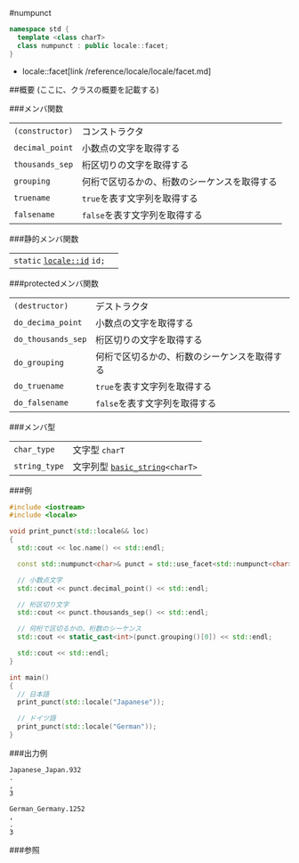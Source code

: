 #numpunct
```cpp
namespace std {
  template <class charT>
  class numpunct : public locale::facet;
}
```
* locale::facet[link /reference/locale/locale/facet.md]

##概要
(ここに、クラスの概要を記載する)

###メンバ関数

| | |
|----------------------------|--------------------------------------------------------------------|
| `(constructor)` | コンストラクタ |
| `decimal_point` | 小数点の文字を取得する |
| `thousands_sep` | 桁区切りの文字を取得する |
| `grouping` | 何桁で区切るかの、桁数のシーケンスを取得する |
| `truename` | `true`を表す文字列を取得する |
| `falsename` | `false`を表す文字列を取得する |

###静的メンバ関数

| | |
|---------------------------------------------------------------------------------------------------------------------------------------------------------------------------------------------------------------------------------------------------------------|--|
| `static` [`locale::id`](/reference/locale/locale/id.md) `id;` |  |

###protectedメンバ関数

| | |
|-------------------------------|--------------------------------------------------------------------|
| `(destructor)` | デストラクタ |
| `do_decima_point` | 小数点の文字を取得する |
| `do_thousands_sep` | 桁区切りの文字を取得する |
| `do_grouping` | 何桁で区切るかの、桁数のシーケンスを取得する |
| `do_truename` | `true`を表す文字列を取得する |
| `do_falsename` | `false`を表す文字列を取得する |

###メンバ型

| | |
|--------------------------|----------------------------------------------------------------------------------------------------------------------------------|
| `char_type` | 文字型 `charT` |
| `string_type` | 文字列型 [`basic_string`](/reference/string/basic_string.md)`<charT>` |

###例

```cpp
#include <iostream>
#include <locale>

void print_punct(std::locale&& loc)
{
  std::cout << loc.name() << std::endl;

  const std::numpunct<char>& punct = std::use_facet<std::numpunct<char> >(loc);

  // 小数点文字
  std::cout << punct.decimal_point() << std::endl;

  // 桁区切り文字
  std::cout << punct.thousands_sep() << std::endl;

  // 何桁で区切るかの、桁数のシーケンス
  std::cout << static_cast<int>(punct.grouping()[0]) << std::endl;

  std::cout << std::endl;
}

int main()
{
  // 日本語
  print_punct(std::locale("Japanese"));

  // ドイツ語
  print_punct(std::locale("German"));
}
```

###出力例
```
Japanese_Japan.932
.
,
3

German_Germany.1252
,
.
3
```

###参照

